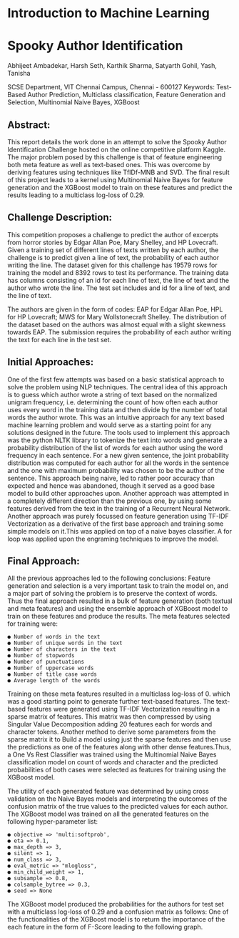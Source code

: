 # Introduction to Machine Learning

# Spooky Author Identification

Abhijeet Ambadekar, Harsh Seth, Karthik Sharma, Satyarth Gohil, Yash, Tanisha

SCSE Department, VIT Chennai Campus, Chennai - 600127
Keywords: Test-Based Author Prediction, Multiclass classification, Feature Generation and Selection, Multinomial Naive Bayes,
XGBoost

## Abstract:

This report details the work done in an attempt to solve the Spooky Author Identification Challenge hosted on the online competitive platform Kaggle. The major problem posed by this challenge is that of feature engineering both meta feature as well as text-based ones. This was overcome by deriving features using techniques like TfIDf-MNB and SVD. The final result of this project leads to a kernel using Multinomial Naive Bayes for feature generation and the XGBoost model to train on these features and predict the results leading to a multiclass log-loss of 0.29. 

## Challenge Description:

This competition proposes a challenge to predict the author of excerpts from horror stories by Edgar Allan Poe, Mary Shelley, and HP Lovecraft. Given a training set of different lines of texts written by each author, the challenge is to predict given a line of text, the probability of each author writing the line. The dataset given for this challenge has 19579 rows for training the model and 8392 rows to test its performance. The training data has columns consisting of an id for each line of text, the line of text and the author who wrote the line. The test set includes and id for a line of text, and the line of text. 

The authors are given in the form of codes: EAP for Edgar Allan Poe, HPL for HP Lovecraft; MWS for Mary Wollstonecraft Shelley. The distribution of the dataset based on the authors was almost equal with a slight skewness towards EAP. The submission requires the probability of each author writing the text for each line in the test set. 

## Initial Approaches:

One of the first few attempts was based on a basic statistical approach to solve the problem using NLP techniques. The central idea of this approach is to guess which author wrote a string of text based on the normalized unigram frequency, i.e. determining the count of how often each author uses every word in the training data and then divide by the number of total words the author wrote. This was an intuitive approach for any text based machine learning problem and would serve as a starting point for any solutions designed in the future. The tools used to implement this approach was the python NLTK library to tokenize the text into words and generate a probability distribution of the list of words for each author using the word frequency in each sentence. For a new given sentence, the joint probability distribution was computed for each author for all the words in the sentence and the one with maximum probability was chosen to be the author of the sentence. This approach being naive, led to rather poor accuracy than expected and hence was abandoned, though it served as a good base model to build other approaches upon. Another approach was attempted in a completely different direction than the previous one, by using some features derived from the text in the training of a Recurrent Neural Network. Another approach was purely focussed on feature generation using TF-IDF Vectorization as a derivative of the first base approach and training some simple models on it.This was applied on top of a naive bayes classifier. A for loop was applied upon the engraming techniques to improve the model. 

## Final Approach:

All the previous approaches led to the following conclusions: Feature generation and selection is a very important task to train the model on, and a major part of solving the problem is to preserve the context of words. Thus the final approach resulted in a bulk of feature generation (both textual and meta features) and using the ensemble approach of XGBoost model to train on these features and produce the results. The meta features selected for training were: 

	● Number of words in the text
	● Number of unique words in the text
	● Number of characters in the text
	● Number of stopwords
	● Number of punctuations
	● Number of uppercase words
	● Number of title case words
	● Average length of the words

Training on these meta features resulted in a multiclass log-loss of 0. which was a good starting point to generate further text-based features. The text-based features were generated using TF-IDF Vectorization resulting in a sparse matrix of features. This matrix was then compressed by using Singular Value Decomposition adding 20 features each for words and character tokens. Another method to derive some parameters from the sparse matrix it to Build a model using just the sparse features and then use the predictions as one of the features along with other dense features.Thus, a One Vs Rest Classifier was trained using the Multinomial Naive Bayes classification model on count of words and character and the predicted probabilities of both cases were selected as features for training using the XGBoost model. 

The utility of each generated feature was determined by using cross validation on the Naive Bayes models and interpreting the outcomes of the confusion matrix of the true values to the predicted values for each author. The XGBoost model was trained on all the generated features on the following hyper-parameter list:
	
	● objective => 'multi:softprob',
	● eta => 0.1,
	● max_depth => 3,
	● silent => 1,
	● num_class => 3,
	● eval_metric => "mlogloss",
	● min_child_weight => 1,
	● subsample => 0.8,
	● colsample_bytree => 0.3,
	● seed => None

The XGBoost model produced the probabilities for the authors for test set with a multiclass log-loss of 0.29 and a confusion matrix as follows: One of the functionalities of the XGBoost model is to return the importance of the each feature in the form of F-Score leading to the following graph. 

